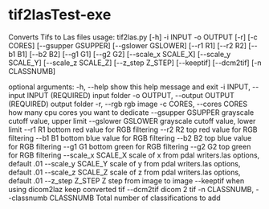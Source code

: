 # tif2lasTest-exe
Converts Tifs to Las files
usage: tif2las.py [-h] -i INPUT -o OUTPUT [-r] [-c CORES] [--gsupper GSUPPER] [--gslower GSLOWER] [--r1 R1] [--r2 R2]
                  [--b1 B1] [--b2 B2] [--g1 G1] [--g2 G2] [--scale_x SCALE_X] [--scale_y SCALE_Y] [--scale_z SCALE_Z]
                  [--z_step Z_STEP] [--keeptif] [--dcm2tif] [-n CLASSNUMB]

optional arguments:
  -h, --help            show this help message and exit
  -i INPUT, --input INPUT
                        (REQUIRED) input folder
  -o OUTPUT, --output OUTPUT
                        (REQUIRED) output folder
  -r, --rgb             rgb image
  -c CORES, --cores CORES
                        how many cpu cores you want to dedicate
  --gsupper GSUPPER     grayscale cutoff value, upper limit
  --gslower GSLOWER     grayscale cutoff value, lower limit
  --r1 R1               bottom red value for RGB filtering
  --r2 R2               top red value for RGB filtering
  --b1 B1               bottom blue value for RGB filtering
  --b2 B2               top blue value for RGB filtering
  --g1 G1               bottom green for RGB filtering
  --g2 G2               top green for RGB filtering
  --scale_x SCALE_X     scale of x from pdal writers.las options, default .01
  --scale_y SCALE_Y     scale of y from pdal writers.las options, default .01
  --scale_z SCALE_Z     scale of z from pdal writers.las options, default .01
  --z_step Z_STEP       Z step from image to image
  --keeptif             when using dicom2laz keep converted tif
  --dcm2tif             dicom 2 tif
  -n CLASSNUMB, --classnumb CLASSNUMB
                        Total number of classifications to add
